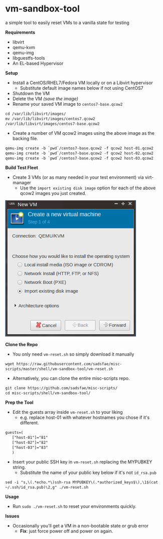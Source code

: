 vm-sandbox-tool
===============
a simple tool to easily reset VMs to a vanilla state for testing

**Requirements**
  - libvirt
  - qemu-kvm
  - qemu-img
  - libguestfs-tools
  - An EL-based Hypervisor

**Setup**
  - Install a CentOS/RHEL7/Fedora VM locally or on a Libvirt hypervisor
    - Substitute default image names below if not using CentOS7
  - Shutdown the VM
  - Delete the VM *(save the image)*
  - Rename your saved VM image to ```centos7-base.qcow2```
```
cd /var/lib/libvirt/images/
mv /var/lib/libvirt/images/centos7.qcow2 /var/lib/libvirt/images/centos7-base.qcow2
```
  - Create a number of VM qcow2 images using the above image as the backing file.

```
qemu-img create -b `pwd`/centos7-base.qcow2 -f qcow2 host-01.qcow2
qemu-img create -b `pwd`/centos7-base.qcow2 -f qcow2 host-02.qcow2
qemu-img create -b `pwd`/centos7-base.qcow2 -f qcow2 host-03.qcow2
```

**Build Test Fleet**
  - Create 3 VMs (or as many needed in your test environment) via virt-manager
    - Use the ```import existing disk image``` option for each of the above qcow2 images you just created.

![virt-manager](/shell/vm-sandbox-tool/image/virt-manager.png?raw=true)

**Clone the Repo**
  - You only need ```vm-reset.sh``` so simply download it manually
```
wget https://raw.githubusercontent.com/sadsfae/misc-scripts/master/shell/vm-sandbox-tool/vm-reset.sh
```
  - Alternatively, you can clone the entire misc-scripts repo.
```
git clone https://github.com/sadsfae/misc-scripts/
cd misc-scripts/shell/vm-sandbox-tool/
```
**Prep the Tool**
  - Edit the guests array inside ```vm-reset.sh``` to your liking
    - e.g. replace host-01 with whatever hostnames you chose if it's different.
```
guests=(
   ["host-01"]="81"
   ["host-02"]="82"
   ["host-03"]="83"
   )
```
  - Insert your public SSH key in ```vm-reset.sh``` replacing the MYPUBKEY string.
    - Substitute the name of your public key below if it's not ```id_rsa.pub```
```
sed -i "s,\(.*echo.*\)ssh-rsa MYPUBKEY\(.*authorized_keys$\),\1$(cat ~/.ssh/id_rsa.pub)\2,g" ./vm-reset.sh
```
**Usage**
  - Run ```sudo ./vm-reset.sh``` to reset your environments quickly.

**Issues**
  - Occasionally you'll get a VM in a non-bootable state or grub error
    - **Fix**: just force power off and power on again.
